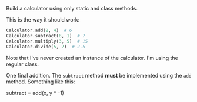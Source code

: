 Build a calculator using only static and class methods.

This is the way it should work:

```python
Calculator.add(2, 4)  # 6
Calculator.subtract(8, 1)  # 7
Calculator.multiply(3, 5)  # 15
Calculator.divide(5, 2)  # 2.5
```

Note that I've never created an instance of the calculator. I'm using the regular class.

One final addition. The `subtract` method **must** be implemented using the `add` method. Something like this:

subtract = add(x, y * -1) 
